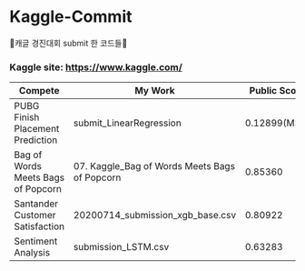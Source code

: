 # Kaggle-Commit
🏅캐글 경진대회 submit 한 코드들🏅




### Kaggle site: https://www.kaggle.com/
|Compete|My Work|Public Score|Grade|link|
|--------|-------|---------|-------|------|
|PUBG Finish Placement Prediction|submit_LinearRegression|0.12899(MSE)|1412|https://www.kaggle.com/c/pubg-finish-placement-prediction|
|Bag of Words Meets Bags of Popcorn|07. Kaggle_Bag of Words Meets Bags of Popcorn|0.85360|315|https://www.kaggle.com/c/word2vec-nlp-tutorial?rvi=1|
|Santander Customer Satisfaction|20200714_submission_xgb_base.csv|0.80922|3711|https://www.kaggle.com/c/santander-customer-satisfaction?rvi=1|
|Sentiment Analysis|submission_LSTM.csv|0.63283|220|https://www.kaggle.com/c/sentiment-analysis-on-movie-reviews?rvi=1|
